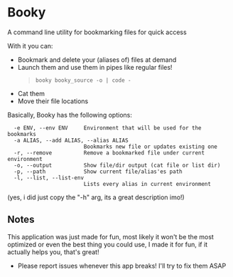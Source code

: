 # Booky
A command line utility for bookmarking files for quick access
    
With it you can:
- Bookmark and delete your (aliases of) files at demand
- Launch them and use them in pipes like regular files!
    > ```booky booky_source -o | code - ```
- Cat them
- Move their file locations 

Basically, Booky has the following options:
```
  -e ENV, --env ENV     Environment that will be used for the bookmarks
  -a ALIAS, --add ALIAS, --alias ALIAS
                        Bookmarks new file or updates existing one
  -r, --remove          Remove a bookmarked file under current environment
  -o, --output          Show file/dir output (cat file or list dir)
  -p, --path            Show current file/alias'es path
  -l, --list, --list-env
                        Lists every alias in current environment
```                     
(yes, i did just copy the "-h" arg, its a great description imo!)

## Notes
This application was just made for fun, most likely it won't be the most optimized 
or even the best thing you could use, I made it for fun, if it actually helps you,
that's great!

- Please report issues whenever this app breaks! I'll try to fix them ASAP

